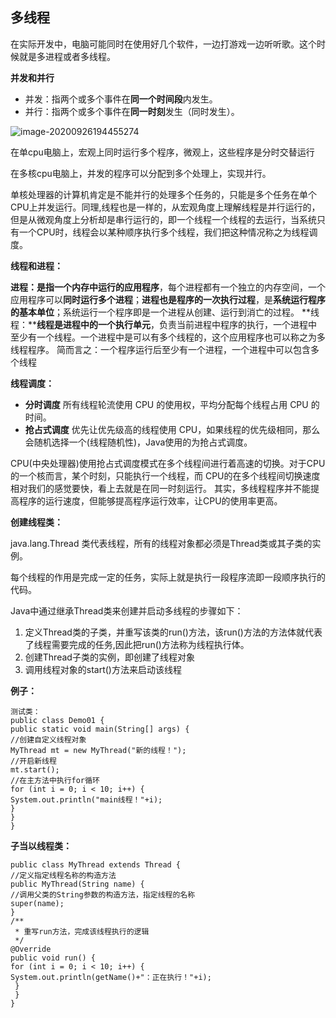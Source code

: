 ## 多线程

在实际开发中，电脑可能同时在使用好几个软件，一边打游戏一边听听歌。这个时候就是多进程或者多线程。

**并发和并行**

+ 并发：指两个或多个事件在**同一个时间段**内发生。
+ 并行：指两个或多个事件在**同一时刻**发生（同时发生）。

![image-20200926194455274](https://i.loli.net/2020/10/14/ekZBWs4fw8CEpI3.png)

在单cpu电脑上，宏观上同时运行多个程序，微观上，这些程序是分时交替运行

在多核cpu电脑上，并发的程序可以分配到多个处理上，实现并行。

单核处理器的计算机肯定是不能并行的处理多个任务的，只能是多个任务在单个CPU上并发运行。同理,线程也是一样的，从宏观角度上理解线程是并行运行的，但是从微观角度上分析却是串行运行的，即一个线程一个线程的去运行，当系统只有一个CPU时，线程会以某种顺序执行多个线程，我们把这种情况称之为线程调度。

**线程和进程：**

**进程：**是指一个内存中运行的**应用程序**，每个进程都有一个独立的内存空间，一个应用程序可以**同时运行多个进程**；**进程也是程序的一次执行过程**，是**系统运行程序的基本单位**；系统运行一个程序即是一个进程从创建、运行到消亡的过程。
**线程：****线程是进程中的一个执行单元**，负责当前进程中程序的执行，一个进程中至少有一个线程。一个进程中是可以有多个线程的，这个应用程序也可以称之为多线程程序。
简而言之：一个程序运行后至少有一个进程，一个进程中可以包含多个线程

**线程调度：**

+ **分时调度**
  所有线程轮流使用 CPU 的使用权，平均分配每个线程占用 CPU 的时间。
+ **抢占式调度**
  优先让优先级高的线程使用 CPU，如果线程的优先级相同，那么会随机选择一个(线程随机性)，Java使用的为抢占式调度。


CPU(中央处理器)使用抢占式调度模式在多个线程间进行着高速的切换。对于CPU的一个核而言，某个时刻，只能执行一个线程，而 CPU的在多个线程间切换速度相对我们的感觉要快，看上去就是在同一时刻运行。 其实，多线程程序并不能提高程序的运行速度，但能够提高程序运行效率，让CPU的使用率更高。



**创建线程类：**

 java.lang.Thread 类代表线程，所有的线程对象都必须是Thread类或其子类的实例。

每个线程的作用是完成一定的任务，实际上就是执行一段程序流即一段顺序执行的代码。

Java中通过继承Thread类来创建并启动多线程的步骤如下：

1. 定义Thread类的子类，并重写该类的run()方法，该run()方法的方法体就代表了线程需要完成的任务,因此把run()方法称为线程执行体。
2. 创建Thread子类的实例，即创建了线程对象
3. 调用线程对象的start()方法来启动该线程

**例子：**

```javajava
测试类：
public class Demo01 {
public static void main(String[] args) {    
//创建自定义线程对象        
MyThread mt = new MyThread("新的线程！");        
//开启新线程        
mt.start();        
//在主方法中执行for循环        
for (int i = 0; i < 10; i++) {        
System.out.println("main线程！"+i);            
}        
}    
}
```

**子当以线程类：**

```
public class MyThread extends Thread {
//定义指定线程名称的构造方法    
public MyThread(String name) {    
//调用父类的String参数的构造方法，指定线程的名称        
super(name);        
} 
/**    
 * 重写run方法，完成该线程执行的逻辑    
 */    
@Override    
public void run() {    
for (int i = 0; i < 10; i++) {        
System.out.println(getName()+"：正在执行！"+i);            
 }        
 }    
}
```

